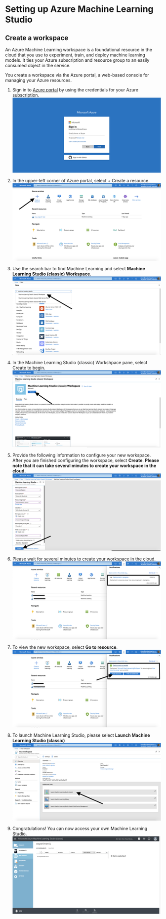 # Setting up Azure Machine Learning Studio
## Create a workspace
An Azure Machine Learning workspace is a foundational resource in the cloud that you use to experiment, train, and deploy machine learning models. It ties your Azure subscription and resource group to an easily consumed object in the service.

You create a workspace via the Azure portal, a web-based console for managing your Azure resources.

1. Sign in to [Azure portal](https://portal.azure.com/#home) by using the credentials for your Azure subscription.
![img01](img/img01.png)

2. In the upper-left corner of Azure portal, select + Create a resource.
![img02](img/img02.png)

3. Use the search bar to find Machine Learning and select **Machine Learning Studio (classic) Workspace**.
![img03](img/img03.png)

4. In the Machine Learning Studio (classic) Workshpace pane, select Create to begin.
![img04](img/img04.png)

5. Provide the following information to configure your new workspace. After you are finished configuring the workspace, select **Create**. **Please note that it can take several minutes to create your workspace in the cloud.**
![img05](img/img05.png)

6. Please wait for several minutes to create your workspace in the cloud.
![img06](img/img06.png)

7. To view the new workspace, select **Go to resource**.
![img07](img/img07.png)

8. To launch Machine Learning Studio, please select **Launch Machine Learning Studio (classic)**
![img08](img/img08.png)

9. Congratulations! You can now access your own Machine Learning Studio.
![img09](img/img09.png)